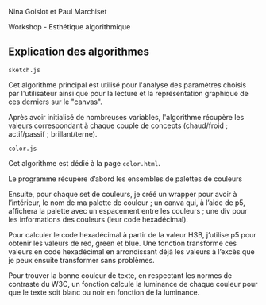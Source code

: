 Nina Goislot et Paul Marchiset

Workshop - Esthétique algorithmique

<h2>Explication des algorithmes</h2>

```
sketch.js
```

Cet algorithme principal est utilisé pour l'analyse des paramètres choisis par l'utilisateur ainsi que pour la lecture et la représentation graphique de ces derniers sur le "canvas".

Après avoir initialisé de nombreuses variables, l'algorithme récupère les valeurs correspondant à chaque couple de concepts (chaud/froid ; actif/passif ; brillant/terne).




```
color.js
```

Cet algorithme est dédié à la page ```color.html```.

Le programme récupère d’abord les ensembles de palettes de couleurs

Ensuite, pour chaque set de couleurs, je créé un wrapper pour avoir à l’intérieur, le nom de ma palette de couleur ; un canva qui, à l’aide de p5, affichera la palette avec un espacement entre  les couleurs ; une div pour les informations des couleurs (leur code hexadécimal).

Pour calculer le code hexadécimal à partir de la valeur HSB, j’utilise p5 pour obtenir les valeurs de red, green et blue. Une fonction transforme ces valeurs en code hexadécimal en arrondissant déjà les valeurs à l’excès que je peux ensuite transformer sans problèmes.

Pour trouver la bonne couleur de texte, en respectant les normes de contraste du W3C, un fonction calcule la luminance de chaque couleur pour que le texte soit blanc ou noir en fonction de la luminance.